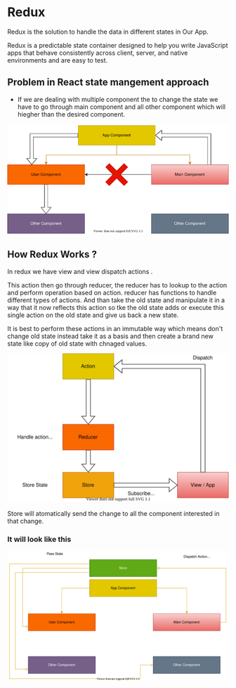 # Redux

Redux is the solution to handle the data in different states in Our App.

Redux is a predictable state container designed to help you write JavaScript apps that behave consistently across client, server, and native environments and are easy to test.

## Problem in React state mangement approach

- If we are dealing with multiple component the to change the state we have to go through main component and all other component which will hiegher than the desired component.

![inReact](./Basics/images/state1.svg)

## How Redux Works ?

In redux we have view and view dispatch actions .

This action then go through reducer, the reducer has to lookup to the action and perform operation based on action. reducer has functions to handle different types of actions. And than take the old state and manipulate it in a way that it now reflects this action so tke the old state adds or execute this single action on the old state and give us back a new state.

It is best to perform these actions in an immutable way which means don't change old state instead take it as a basis and then create a brand new state like copy of old state with chnaged values.

![WorkingOfRedux](./Basics/images/workingofRedux.svg)

Store will atomatically send the change to all the component interested in that change.

### It will look like this

![finally](./Basics/images/state.svg)
